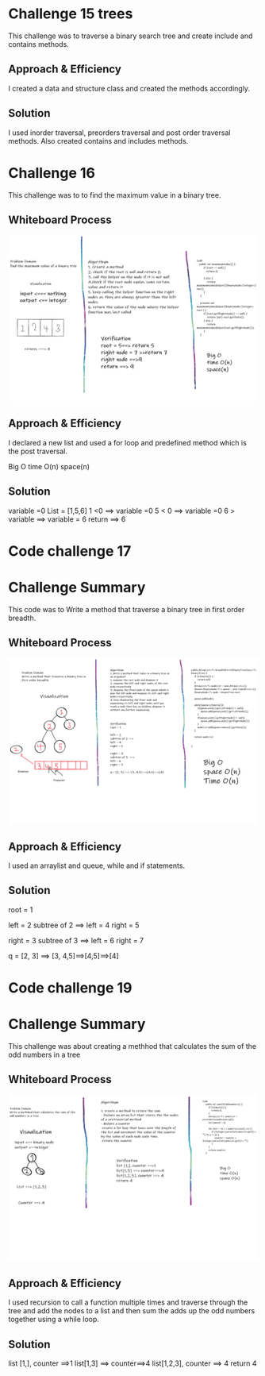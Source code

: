 # Challenge 15 trees

This challenge was to traverse a binary search tree and create include and contains methods.

## Approach & Efficiency

I created a data and structure class and created the methods accordingly.

## Solution

I used inorder traversal, preorders traversal and post order traversal methods. Also created contains and includes methods.

# Challenge 16

This challenge was to to find the maximum value in a binary tree.

## Whiteboard Process

![image](maximumValue.png)

## Approach & Efficiency

I declared a new list and used a for loop and predefined method which is the post traversal.

Big O
time O(n)
space(n)

## Solution

variable =0
List = [1,5,6]
1 <0 ==> variable =0
5 < 0 ==> variable =0
6 > variable ==> variable = 6
return ==> 6

# Code challenge 17
# Challenge Summary
This code was to Write a method that traverse a binary tree in first order breadth.

## Whiteboard Process
![image](breadthTraversal.png)

## Approach & Efficiency
I used an arraylist and queue, while and if statements. 

## Solution
root = 1

left = 2
subtree of 2 ==>
left = 4
right = 5

right = 3
subtree of 3  ==>
left = 6
right = 7

q = [2, 3] ==> [3, 4,5]==>[4,5]==>[4]


# Code challenge 19
# Challenge Summary
This challenge was about creating  a methhod that calculates the sum of the odd numbers in a tree

## Whiteboard Process
![image](sumOfOddNumbers.png)

## Approach & Efficiency
I used recursion to call a function multiple times and traverse through the tree and add the nodes to a list and then sum the adds up the odd numbers together using a while loop.

## Solution


list [1,], counter ==>1
list[1,3] ==> counter==>4
list[1,2,3], counter ==> 4
return 4
